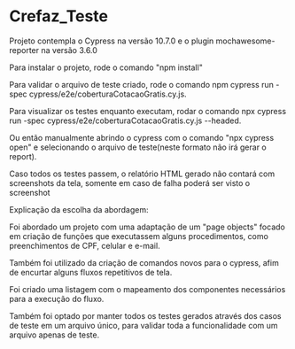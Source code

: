# Crefaz_Teste

Projeto contempla o Cypress na versão 10.7.0 e o plugin mochawesome-reporter na versão 3.6.0

Para instalar o projeto, rode o comando "npm install"

Para validar o arquivo de teste criado, rode o comando npm cypress run -spec cypress/e2e/coberturaCotacaoGratis.cy.js.

Para visualizar os testes enquanto executam, rodar o comando npx cypress run -spec cypress/e2e/coberturaCotacaoGratis.cy.js  --headed.

Ou então manualmente abrindo o cypress com o comando "npx cypress open" e selecionando o arquivo de teste(neste formato não irá gerar o report).

Caso todos os testes passem, o relatório HTML gerado não contará com screenshots da tela, somente em caso de falha poderá ser visto o screenshot


Explicação da escolha da abordagem:

Foi abordado um projeto com uma adaptação de um "page objects" focado em criação de funções que executassem alguns procedimentos, como preenchimentos de CPF, celular e e-mail.

Também foi utilizado da criação de comandos novos para o cypress, afim de encurtar alguns fluxos repetitivos de tela.

Foi criado uma listagem com o mapeamento dos componentes necessários para a execução do fluxo.

Também foi optado por manter todos os testes gerados através dos casos de teste em um arquivo único, para validar toda a funcionalidade com um arquivo apenas de teste.